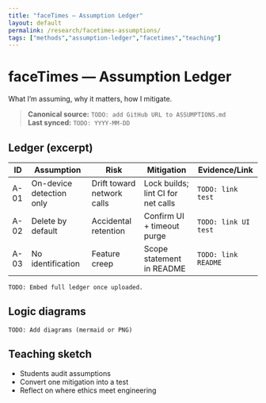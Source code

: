 ```yaml
---
title: "faceTimes — Assumption Ledger"
layout: default
permalink: /research/facetimes-assumptions/
tags: ["methods","assumption-ledger","facetimes","teaching"]
---
```


# faceTimes — Assumption Ledger

What I’m assuming, why it matters, how I mitigate.

> **Canonical source:** `TODO: add GitHub URL to ASSUMPTIONS.md`  
> **Last synced:** `TODO: YYYY-MM-DD`

## Ledger (excerpt)
| ID | Assumption | Risk | Mitigation | Evidence/Link |
|----|------------|------|------------|---------------|
| A-01 | On-device detection only | Drift toward network calls | Lock builds; lint CI for net calls | `TODO: link test` |
| A-02 | Delete by default | Accidental retention | Confirm UI + timeout purge | `TODO: link UI test` |
| A-03 | No identification | Feature creep | Scope statement in README | `TODO: link README` |

`TODO: Embed full ledger once uploaded.`

## Logic diagrams
`TODO: Add diagrams (mermaid or PNG)`  

## Teaching sketch
- Students audit assumptions
- Convert one mitigation into a test
- Reflect on where ethics meet engineering
